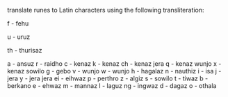 translate runes to Latin characters using the following transliteration:

f - fehu 

u - uruz 

th - thurisaz 

a - ansuz 
r - raidho 
c - kenaz 
k - kenaz 
ch - kenaz  jera 
q - kenaz  wunjo 
x - kenaz  sowilo 
g - gebo 
v - wunjo 
w - wunjo 
h - hagalaz 
n - nauthiz 
i - isa 
j - jera 
y - jera jera
ei - eihwaz 
p - perthro 
z - algiz 
s - sowilo 
t - tiwaz 
b - berkano 
e - ehwaz 
m - mannaz 
l - laguz 
ng - ingwaz 
d - dagaz 
o - othala 

